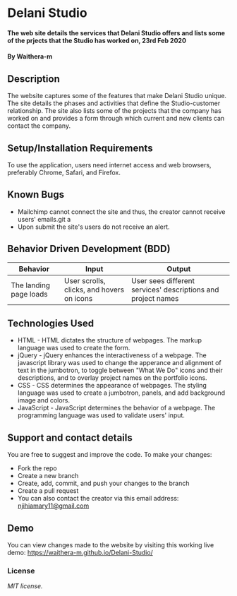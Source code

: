 # Delani Studio
#### The web site details the services that Delani Studio offers and lists some of the prjects that the Studio has worked on, 23rd Feb 2020
#### By **Waithera-m**
## Description
The website captures some of the features that make Delani Studio unique. The site details the phases and activities that define the Studio-customer relationship. The site also lists some of the projects that the company has worked on and provides a form through which current and new clients can contact the company.
## Setup/Installation Requirements
To use the application, users need internet access and web browsers, preferably  Chrome, Safari, and Firefox.
## Known Bugs
* Mailchimp cannot connect the site and thus, the creator cannot receive users' emails.git a
* Upon submit the site's users do not receive an alert.
## Behavior Driven Development (BDD)
|Behavior               |Input                                           |Output                                                      |
|-----------------------|------------------------------------------------|------------------------------------------------------------|
|The landing page loads |User scrolls, clicks, and hovers on icons       |User sees different services' descriptions and project names|
## Technologies Used
* HTML - HTML dictates the structure of webpages. The markup language was used to create the form.
* jQuery - jQuery enhances the interactiveness of a webpage. The javascript library was used to change the apperance and alignment of text in the jumbotron, to toggle between "What We Do" icons and their descriptions, and to overlay project names on the portfolio icons.
* CSS - CSS determines the appearance of webpages. The styling language was used to create a jumbotron, panels, and add background image and colors.
* JavaScript - JavaScript determines the behavior of a webpage. The programming language was used to validate users' input.
## Support and contact details
You are free to suggest and improve the code. To make your changes:
* Fork the repo
* Create a new branch
* Create, add, commit, and push your changes to the branch
* Create a pull request
* You can also contact the creator via this email address: njihiamary11@gmail.com
## Demo
You can view changes made to the website by visiting this working live demo: https://waithera-m.github.io/Delani-Studio/
### License
*MIT license.*